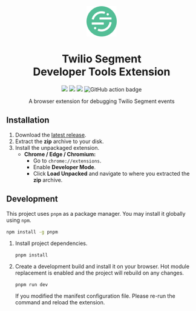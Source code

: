 
<div align="center">
<img src="src/assets/img/icon.svg" alt="logo" height="80"/>
<h1> Twilio Segment<br/>Developer Tools Extension</h1>

![](https://img.shields.io/badge/React-61DAFB?logo=react&logoColor=black)
![](https://img.shields.io/badge/Typescript-3178C6?style=flat-round&logo=typescript&logoColor=white)
![](https://img.shields.io/badge/Vite-646CFF?style=flat-round&logo=vite&logoColor=white)
![GitHub action badge](https://github.com/gerardbalaoro/segment-inspector/actions/workflows/build.yml/badge.svg)


A browser extension for debugging Twilio Segment events

</div>

## Installation

1. Download the [latest release](https://github.com/gerardbalaoro/segment-inspector/releases/latest).
2. Extract the **zip** archive to your disk.
3. Install the unpackaged extension.
    - **Chrome / Edge / Chromium:**
        - Go to `chrome://extensions`.
        - Enable **Developer Mode**.
        - Click **Load Unpacked** and navigate to where you extracted the **zip** archive.

## Development

This project uses `pnpm` as a package manager. 
You may install it globally using `npm`.

```sh
npm install -g pnpm
```

1. Install project dependencies.
    ```
    pnpm install
    ```
2. Create a development build and install it on your browser.
   Hot module replacement is enabled and the project will rebuild
   on any changes.
    ```
    pnpm run dev
    ```
   If you modified the manifest configuration file.
   Please re-run the command and reload the extension.

